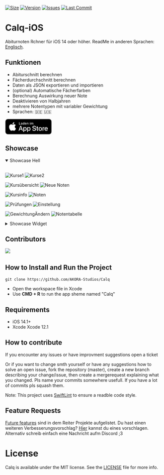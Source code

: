 [![Size](https://img.shields.io/github/repo-size/AKORA-Studios/Calq?color=428FE3&label=SIZE&style=for-the-badge)](https://apps.apple.com/tt/app/calq-abiturnoten/id1605925893?uo=2)
[![Version](https://img.shields.io/github/v/release/AKORA-Studios/Calq?color=428FE3&label=Version&style=for-the-badge)](https://apps.apple.com/tt/app/calq-abiturnoten/id1605925893?uo=2)
[![Issues](https://img.shields.io/github/issues/AKORA-Studios/Calq?color=428FE3&label=Issues&style=for-the-badge)](https://apps.apple.com/tt/app/calq-abiturnoten/id1605925893?uo=2)
[![Last Commit](https://img.shields.io/github/last-commit/AKORA-Studios/Calq/master?color=428FE3&label=lastcommit&style=for-the-badge)](https://apps.apple.com/tt/app/calq-abiturnoten/id1605925893?uo=2)

# Calq-iOS

Abiturnoten Rchner für iOS 14 oder höher.
ReadMe in anderen Sprachen: [Englisch](https://github.com/AKORA-Studios/Calq/blob/master/README.en.md).

## Funktionen

- Abiturschnitt berechnen
- Fächerdurchschnitt berechnen
- Daten als JSON exportieren und importieren
- (optional) Automatische Fächerfarben
- Berechnung Auswirkung neuer Note
- Deaktivieren von Halbjahren
- mehrere Notentypen mit variabler Gewichtung
- Sprachen: 🇩🇪 🇺🇸

[<img src="images/appstoreImage.svg" height="50">](https://apps.apple.com/tt/app/calq-abiturnoten/id1605925893?uo=2)
<br>

## Showcase

<details open>
<summary>Showcase Hell</summary>
<br>
  
![Kurse1](https://media.discordapp.net/attachments/867129329363976212/1181642309104844810/simulator_screenshot_B6BA853F-6491-4845-9200-9009F0B4CD6C.png?ex=6581cd28&is=656f5828&hm=045cbfe5428f477e23daab9157afd518bdfc665b2d35429f1194acfb0a38f20b&=&format=webp&quality=lossless&?width=310&height=670)
![Kurse2](https://media.discordapp.net/attachments/867129329363976212/1181642330911031377/simulator_screenshot_63871C5F-A121-4611-AE6E-96041F30A27B.png?ex=6581cd2d&is=656f582d&hm=14ad2f0ce8c0defe2dc3a3d4b4c7e24f724473b81f93cfff22a4f36ced58d813&=&format=webp&quality=lossless&?width=310&height=670)

![Kursübersicht](https://media.discordapp.net/attachments/867129329363976212/1075423170997260389/Simulator_Screen_Shot_iPhone_14_Pro_2023_02_15_at_06_12_50.png?width=309&height=669)
![Neue Noten](https://media.discordapp.net/attachments/867129329363976212/1185625349883695425/simulator_screenshot_9E0DDEB3-539C-4336-8228-02A1E4CDE39C.png?ex=65904aa7&is=657dd5a7&hm=321eae8af87f0df66363aa3d86fdb737ab8e0faed0b5f340df0d11802aa71287&=&format=webp&quality=lossless&width=309&height=669)

![Kursinfo](https://media.discordapp.net/attachments/867129329363976212/1185625316522217663/simulator_screenshot_7688191C-43EB-4DE8-8C93-373E4EA3E6A3.png?ex=65904a9f&is=657dd59f&hm=2aa41ecc750d7882846d66f12fec8815f3d1fb8e04553b523a0a35f96e3dd889&=&format=webp&quality=lossless&width=309&height=669)
![Noten](https://media.discordapp.net/attachments/867129329363976212/1075423173002149948/Simulator_Screen_Shot_iPhone_14_Pro_2023_02_15_at_06_11_17.png?width=309&height=669)

![Prüfungen](https://media.discordapp.net/attachments/867129329363976212/1181642395721408612/simulator_screenshot_C9AA268D-D384-47C0-8D81-8545897A8754.png?ex=6581cd3c&is=656f583c&hm=d79e33e2484582570f520ea72a60a6bfc1d71e52c6f9d32c887139edd83253f6&=&format=webp&quality=lossless&width=309&height=669)
![Einstellung](https://media.discordapp.net/attachments/867129329363976212/1152266563207041085/simulator_screenshot_AB5F2062-7062-4D30-B422-A1D7F5878590.png?width=309&height=669)

![GewichtungÄndern](https://media.discordapp.net/attachments/867129329363976212/1110268846188806204/Simulator_Screenshot_-_iPhone_14_-_2023-05-22_at_20.10.43.png?width=310&height=670)
![Notentabelle](https://media.discordapp.net/attachments/867129329363976212/1121754360695771186/gradetable.png?width=310&height=670)

</details>

<details closed>
<summary>Showcase Widget</summary>
<br>
  
![Dunkel](https://media.discordapp.net/attachments/867129329363976212/1181642252322349127/simulator_screenshot_258061BB-4D4E-4102-8B4C-40A1F0A69AF5.png?ex=6581cd1a&is=656f581a&hm=6351cb115653b16e1839ca35e3045c0f30245033c18df4ff20f5d434ffe2394e&=&format=webp&quality=lossless&width=420&height=909)
![Hell](https://media.discordapp.net/attachments/867129329363976212/1181642278633209966/simulator_screenshot_4EFA0332-3EBE-41F3-8C92-A8FAEEA1FE2E.png?ex=6581cd21&is=656f5821&hm=54f0461100a743a8d5ec8fc1a69f9f0c561b7f6679af6b6dfbda5c48d7090f3e&=&format=webp&quality=lossless&width=420&height=909)
</details
<br>

## Contributors

<a href = "https://github.com/AKORA-Studios/Calq/graphs/contributors">
  <img src = "https://contrib.rocks/image?repo=AKORA-Studios/Calq"/>
</a>

## How to Install and Run the Project

```
git clone https://github.com/AKORA-Studios/Calq
```

- Open the workspace file in Xcode
- Use **CMD + R** to run the app sheme named "Calq"

## Requirements

- iOS 14.1+
- Xcode Xcode 12.1

## How to contribute

If you encounter any issues or have improvment suggestions open a ticket

Or if you want to change smth yourself or have any suggestions how to solve an open issue, fork the repository (master), create a new branch describing your change/issue, then create a mergerequest explaining what you changed. Pls name your commits somewhere usefull. If you have a lot of commits pls squash them.

Note: This project uses [SwiftLint](https://github.com/realm/SwiftLint) to ensure a readble code style.

## Feature Requests

[Future features](https://github.com/AKORA-Studios/Calq/projects2) sind in dem Reiter Projekte aufgelistet. Du hast einen weiteren Verbesserungsvorschlag? [Hier](https://github.com/AKORA-Studios/Calq/issues) kannst du eines vorschlagen.
Alternativ schreib einfach eine Nachricht aufm Discord ;3

# License

Calq is available under the MIT license. See the [LICENSE](https://github.com/AKORA-Studios/Calq-iOS/blob/main/LICENSE) file for more info.
